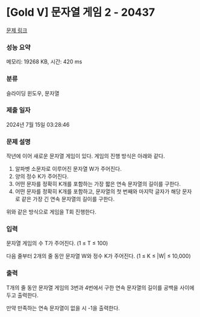# [Gold V] 문자열 게임 2 - 20437 

[문제 링크](https://www.acmicpc.net/problem/20437) 

### 성능 요약

메모리: 19268 KB, 시간: 420 ms

### 분류

슬라이딩 윈도우, 문자열

### 제출 일자

2024년 7월 15일 03:28:46

### 문제 설명

<p>작년에 이어 새로운 문자열 게임이 있다. 게임의 진행 방식은 아래와 같다.</p>

<ol>
	<li>알파벳 소문자로 이루어진 문자열 W가 주어진다.</li>
	<li>양의 정수 K가 주어진다.</li>
	<li>어떤 문자를 정확히 K개를 포함하는 가장 짧은 연속 문자열의 길이를 구한다.</li>
	<li>어떤 문자를 정확히 K개를 포함하고, 문자열의 첫 번째와 마지막 글자가 해당 문자로 같은 가장 긴 연속 문자열의 길이를 구한다.</li>
</ol>

<p>위와 같은 방식으로 게임을 T회 진행한다.</p>

### 입력 

 <p>문자열 게임의 수 T가 주어진다. (1 ≤ T ≤ 100)</p>

<p>다음 줄부터 2개의 줄 동안 문자열 W와 정수 K가 주어진다. (1 ≤ K ≤ |W| ≤ 10,000) </p>

### 출력 

 <p>T개의 줄 동안 문자열 게임의 3번과 4번에서 구한 연속 문자열의 길이를 공백을 사이에 두고 출력한다.</p>

<p>만약 만족하는 연속 문자열이 없을 시 -1을 출력한다.</p>


